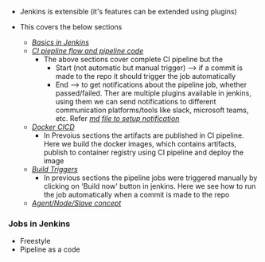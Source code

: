 * Jenkins is extensible (it's features can be extended using plugins)

* This covers the below sections
    - [_Basics in Jenkins_](Basics)
    - [_CI piepline flow and pipeline code_](CI-pipeline)
        - The above sections cover complete CI pipeline but the 
            - Start (not automatic but manual trigger) --> if a commit is made to the repo it should trigger the job automatically
            - End --> to get notifications about the pipeline job, whether passed/failed. Ther are multiple plugins available in jenkins, using them we can send notifications to different communication platforms/tools like slack, microsoft teams, etc. Refer [_md file to setup notification_](CI-pipeline/pipeline-notification.md)
    - [_Docker CICD_](Docker-CI-CD)
        - In Prevoius sections the artifacts are published in CI pipeline. Here we build the docker images, which contains artifacts, publish to container registry using CI pipeline and deploy the image
    - [_Build Triggers_](Build-triggers)
        - In previous sections the pipeline jobs were triggered manually by clicking on 'Build now' button in jenkins. Here we see how to run the job automatically when a commit is made to the repo
    - [_Agent/Node/Slave concept_](Agent-Node-Slave)


### Jobs in Jenkins
* Freestyle
* Pipeline as a code

